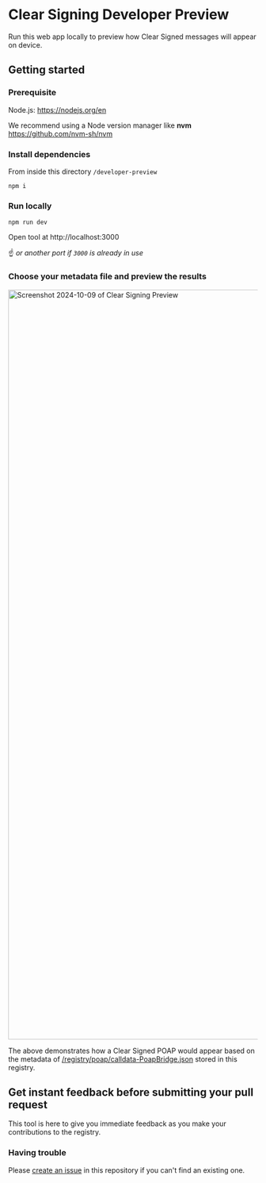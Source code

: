 # Clear Signing Developer Preview

Run this web app locally to preview how Clear Signed messages will appear on device.

## Getting started

### Prerequisite

Node.js: https://nodejs.org/en

We recommend using a Node version manager like **nvm** https://github.com/nvm-sh/nvm

### Install dependencies

From inside this directory `/developer-preview`

```
npm i
```

### Run locally

```
npm run dev
```

Open tool at http://localhost:3000

☝️ _or another port if `3000` is already in use_

### Choose your metadata file and preview the results

<img width="1512" alt="Screenshot 2024-10-09 of Clear Signing Preview" src="https://github.com/user-attachments/assets/9550611d-39a6-4775-ab13-37e29bda14ad">

The above demonstrates how a Clear Signed POAP would appear based on the metadata of [/registry/poap/calldata-PoapBridge.json](/blob/10b0241b5e4ab12f53a06b27f4ecda9fbc94b2d8/registry/poap/calldata-PoapBridge.json) stored in this registry.

## Get instant feedback before submitting your pull request

This tool is here to give you immediate feedback as you make your contributions to the registry.

### Having trouble

Please [create an issue](https://github.com/LedgerHQ/clear-signing-erc7730-registry/issues/new) in this repository if you can't find an existing one.
